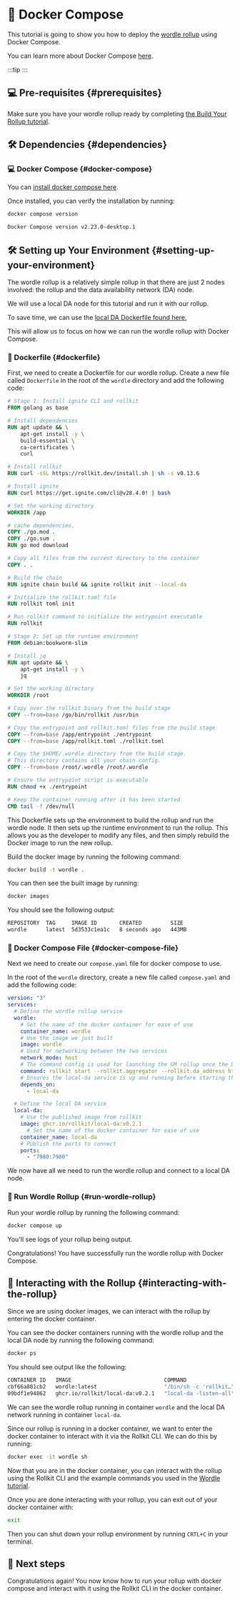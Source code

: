 # 🐳 Docker Compose

This tutorial is going to show you how to deploy the [wordle rollup](/tutorials/wordle.md) using Docker Compose.

You can learn more about Docker Compose [here](https://docs.docker.com/compose/).

<!-- markdownlint-disable MD033 -->
<script setup>
import Callout from '../.vitepress/components/callout.vue'
import constants from '../.vitepress/constants/constants.js'
</script>

:::tip
<Callout />
:::
<!-- markdownlint-enable MD033 -->

## 💻 Pre-requisites {#prerequisites}

Make sure you have your wordle rollup ready by completing [the Build Your Rollup tutorial](/tutorials/wordle.md).

## 🛠️ Dependencies {#dependencies}

### 💻 Docker Compose {#docker-compose}

You can [install docker compose here](https://docs.docker.com/compose/install/). 

Once installed, you can verify the installation by running:

```bash
docker compose version
```
```bash
Docker Compose version v2.23.0-desktop.1
```

## 🛠️ Setting up Your Environment {#setting-up-your-environment}

The wordle rollup is a relatively simple rollup in that there are just 2 nodes involved: the rollup and the data availability network (DA) node.

We will use a local DA node for this tutorial and run it with our rollup.

To save time, we can use the [local DA Dockerfile found here.](https://github.com/rollkit/local-da/blob/main/Dockerfile)

This will allow us to focus on how we can run the wordle rollup with Docker Compose.

### 🐳 Dockerfile {#dockerfile}

First, we need to create a Dockerfile for our wordle rollup. Create a new file called `Dockerfile` in the root of the `wordle` directory and add the following code:

```dockerfile
# Stage 1: Install ignite CLI and rollkit
FROM golang as base

# Install dependencies
RUN apt update && \
	apt-get install -y \
	build-essential \
	ca-certificates \
	curl

# Install rollkit
RUN curl -sSL https://rollkit.dev/install.sh | sh -s v0.13.6

# Install ignite
RUN curl https://get.ignite.com/cli@v28.4.0! | bash

# Set the working directory
WORKDIR /app

# cache dependencies.
COPY ./go.mod . 
COPY ./go.sum . 
RUN go mod download

# Copy all files from the current directory to the container
COPY . .

# Build the chain
RUN ignite chain build && ignite rollkit init --local-da

# Initialize the rollkit.toml file
RUN rollkit toml init

# Run rollkit command to initialize the entrypoint executable
RUN rollkit

# Stage 2: Set up the runtime environment
FROM debian:bookworm-slim

# Install jq
RUN apt update && \
	apt-get install -y \
	jq

# Set the working directory
WORKDIR /root

# Copy over the rollkit binary from the build stage
COPY --from=base /go/bin/rollkit /usr/bin

# Copy the entrypoint and rollkit.toml files from the build stage
COPY --from=base /app/entrypoint ./entrypoint
COPY --from=base /app/rollkit.toml ./rollkit.toml

# Copy the $HOME/.wordle directory from the build stage.
# This directory contains all your chain config.
COPY --from=base /root/.wordle /root/.wordle

# Ensure the entrypoint script is executable
RUN chmod +x ./entrypoint

# Keep the container running after it has been started
CMD tail -f /dev/null
```

This Dockerfile sets up the environment to build the rollup and run the wordle node. It then sets up the runtime environment to run the rollup. This allows you as the developer to modify any files, and then simply rebuild the Docker image to run the new rollup.

Build the docker image by running the following command:

```bash
docker build -t wordle .
```

You can then see the built image by running:

```bash
docker images
```

You should see the following output:

```bash
REPOSITORY  TAG     IMAGE ID       CREATED         SIZE
wordle      latest  5d3533c1ea1c   8 seconds ago   443MB
```

### 🐳 Docker Compose File {#docker-compose-file}

Next we need to create our `compose.yaml` file for docker compose to use. 

In the root of the `wordle` directory, create a new file called `compose.yaml` and add the following code:

```yml
version: "3"
services:
  # Define the wordle rollup service
  wordle:
    # Set the name of the docker container for ease of use
    container_name: wordle
    # Use the image we just built
    image: wordle
    # Used for networking between the two services
    network_mode: host
    # The command config is used for launching the GM rollup once the Docker container is running
    command: rollkit start --rollkit.aggregator --rollkit.da_address http://localhost:7980
    # Ensures the local-da service is up and running before starting the rollup
    depends_on:
      - local-da

  # Define the local DA service
  local-da:
    # Use the published image from rollkit
    image: ghcr.io/rollkit/local-da:v0.2.1
      # Set the name of the docker container for ease of use
    container_name: local-da
    # Publish the ports to connect
    ports:
      - "7980:7980"
```

We now have all we need to run the wordle rollup and connect to a local DA node.

### 🚀 Run Wordle Rollup {#run-wordle-rollup}

Run your wordle rollup by running the following command:

```bash
docker compose up
```

You'll see logs of your rollup being output.

Congratulations! You have successfully run the wordle rollup with Docker Compose.

## 🚀 Interacting with the Rollup {#interacting-with-the-rollup}

Since we are using docker images, we can interact with the rollup by entering the docker container.

You can see the docker containers running with the wordle rollup and the local DA node by running the following command:

```bash
docker ps
```

You should see output like the following:

```bash
CONTAINER ID   IMAGE                             COMMAND                  CREATED          STATUS          PORTS                                                                              NAMES
cbf66a881cb2   wordle:latest                     "/bin/sh -c 'rollkit…"   5 seconds ago    Up 4 seconds    0.0.0.0:26657->26657/tcp                                                           wordle
09bdf1e94862   ghcr.io/rollkit/local-da:v0.2.1   "local-da -listen-all"   6 seconds ago    Up 5 seconds    0.0.0.0:7980->7980/tcp                                                             local-da
```

We can see the wordle rollup running in container `wordle` and the local DA network running in container `local-da`.

Since our rollup is running in a docker container, we want to enter the docker container to interact with it via the Rollkit CLI. We can do this by running:

```bash
docker exec -it wordle sh
```

Now that you are in the docker container, you can interact with the rollup using the Rollkit CLI and the example commands you used in the [Wordle tutorial](/tutorials/wordle#interacting-with-the-rollup).

Once you are done interacting with your rollup, you can exit out of your docker container with:

```bash
exit
```

Then you can shut down your rollup environment by running `CRTL+C` in your terminal.

## 🎉 Next steps

Congratulations again! You now know how to run your rollup with docker compose and interact with it using the Rollkit CLI in the docker container.
